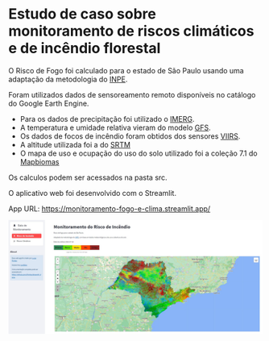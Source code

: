 # Estudo de caso sobre monitoramento de riscos climáticos e de incêndio florestal

O Risco de Fogo foi calculado para o estado de São Paulo usando uma adaptação da metodologia do [INPE](https://queimadas.dgi.inpe.br/~rqueimadas/documentos/RiscoFogo_Sucinto.pdf).

Foram utilizados dados de sensoreamento remoto disponíveis no catálogo do Google Earth Engine.

- Para os dados de precipitação foi utilizado o [IMERG](https://developers.google.com/earth-engine/datasets/catalog/NASA_GPM_L3_IMERG_V06).
- A temperatura e umidade relativa vieram do modelo [GFS](https://developers.google.com/earth-engine/datasets/catalog/NOAA_GFS0P25).
- Os dados de focos de incêndio foram obtidos dos sensores [VIIRS](https://developers.google.com/earth-engine/datasets/catalog/NOAA_VIIRS_001_VNP14A1#description).
- A altitude utilizada foi a do [SRTM](https://developers.google.com/earth-engine/datasets/catalog/CGIAR_SRTM90_V4)
- O mapa de uso e ocupação do uso do solo utilizado foi a coleção 7.1 do [Mapbiomas](https://mapbiomas.org/colecoes-mapbiomas-1?cama_set_language=pt-BR)

Os calculos podem ser acessados na pasta src.

O aplicativo web foi desenvolvido com o Streamlit.

App URL: <https://monitoramento-fogo-e-clima.streamlit.app/>

<p float="left">
 <img src="./assets/print_app.jpg"/>
</p>

